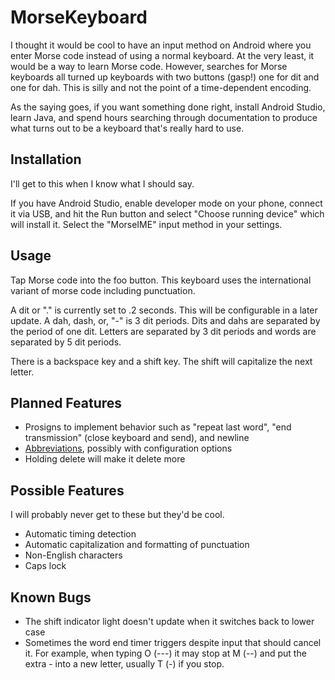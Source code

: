 # MorseKeyboard
I thought it would be cool to have an input method on Android where you enter Morse code instead of using a normal keyboard. At the very least, it would be a way to learn Morse code. However, searches for Morse keyboards all turned up keyboards with two buttons (gasp!) one for dit and one for dah. This is silly and not the point of a time-dependent encoding.

As the saying goes, if you want something done right, install Android Studio, learn Java, and spend hours searching through documentation to produce what turns out to be a keyboard that's really hard to use.

## Installation
I'll get to this when I know what I should say.

If you have Android Studio, enable developer mode on your phone, connect it via USB, and hit the Run button and select "Choose running device" which will install it. Select the "MorseIME" input method in your settings.

## Usage
Tap Morse code into the foo button. This keyboard uses the international variant of morse code including punctuation.

A dit or "." is currently set to .2 seconds. This will be configurable in a later update. A dah, dash, or, "-" is 3 dit periods. Dits and dahs are separated by the period of one dit. Letters are separated by 3 dit periods and words are separated by 5 dit periods.

There is a backspace key and a shift key. The shift will capitalize the next letter.

## Planned Features
- Prosigns to implement behavior such as "repeat last word", "end transmission" (close keyboard and send), and newline
- [Abbreviations](https://en.wikipedia.org/wiki/Morse_code_abbreviations), possibly with configuration options
- Holding delete will make it delete more

## Possible Features
I will probably never get to these but they'd be cool.
- Automatic timing detection
- Automatic capitalization and formatting of punctuation
- Non-English characters
- Caps lock

## Known Bugs
- The shift indicator light doesn't update when it switches back to lower case
- Sometimes the word end timer triggers despite input that should cancel it. For example, when typing O (---) it may stop at M (--) and put the extra - into a new letter, usually T (-) if you stop.
